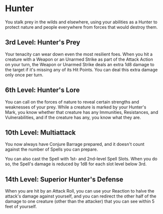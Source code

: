 # Hunter

You stalk prey in the wilds and elsewhere, using your abilities as a Hunter to protect nature and people everywhere from forces that would destroy them.

## 3rd Level: Hunter's Prey

Your tenacity can wear down even the most resilient foes.
When you hit a creature with a Weapon or an Unarmed Strike as part of the Attack Action on your turn, the Weapon or Unarmed Strike deals an extra 1d8 damage to the target if it's missing any of its Hit Points.
You can deal this extra damage only once per turn.

## 6th Level: Hunter's Lore

You can call on the forces of nature to reveal certain strengths and weaknesses of your prey.
While a creature is marked by your Hunter's Mark, you know whether that creature has any Immunities, Resistances, and Vulnerabilities, and if the creature has any, you know what they are.

## 10th Level: Multiattack

You now always have Conjure Barrage prepared, and it doesn't count against the number of Spells you can prepare.

You can also cast the Spell with 1st- and 2nd-level Spell Slots.
When you do so, the Spell's damage is reduced by 1d8 for each slot level below 3rd.

## 14th Level: Superior Hunter's Defense

When you are hit by an Attack Roll, you can use your Reaction to halve the attack's damage against yourself, and you can redirect the other half of the damage to one creature (other than the attacker) that you can see within 5 feet of yourself.
